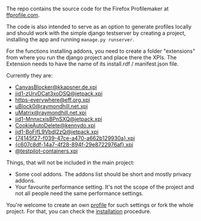 The repo contains the source code for the Firefox Profilemaker at [ffprofile.com](https://ffprofile.com).

The code is also intended to serve as an option to generate profiles locally and should work with the simple django testserver by creating a project, installing the app and running `manage.py runserver`.

For the functions installing addons, you need to create a folder "extensions" from where you run the django project and place there the XPIs.
The Extension needs to have the name of its install.rdf / manifest.json file.

Currently they are:

- [CanvasBlocker@kkapsner.de.xpi](https://addons.mozilla.org/firefox/addon/canvasblocker/)
- [jid1-zUrvDCat3xoDSQ@jetpack.xpi](https://addons.mozilla.org/firefox/addon/google-no-tracking-url/)
- [https-everywhere@eff.org.xpi](https://addons.mozilla.org/firefox/addon/https-everywhere/)
- [uBlock0@raymondhill.net.xpi](https://addons.mozilla.org/firefox/addon/ublock-origin/)
- [uMatrix@raymondhill.net.xpi](https://addons.mozilla.org/firefox/addon/umatrix/)
- [jid1-MnnxcxisBPnSXQ@jetpack.xpi](https://addons.mozilla.org/en-US/firefox/addon/privacy-badger17/)
- [CookieAutoDelete@kennydo.xpi](https://addons.mozilla.org/en-US/firefox/addon/cookie-autodelete/)
- [jid1-BoFifL9Vbdl2zQ@jetpack.xpi](https://addons.mozilla.org/en-US/firefox/addon/decentraleyes/)
- [{74145f27-f039-47ce-a470-a662b129930a}.xpi](https://addons.mozilla.org/en-US/firefox/addon/clearurls/)
- [{c607c8df-14a7-4f28-894f-29e8722976af}.xpi](https://addons.mozilla.org/en-US/firefox/addon/temporary-containers/)
- [@testpilot-containers.xpi](https://addons.mozilla.org/en-US/firefox/addon/multi-account-containers/)

Things, that will not be included in the main project:

- Some cool addons. The addons list should be short and mostly privacy addons.
- Your favourite performance setting. It's not the scope of the project and not all people need the same performance settings.

You're welcome to create an own [profile](profiles/) for such settings or fork the whole project.
For that, you can check the [installation](INSTALL.md) procedure.
